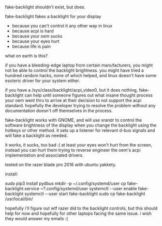 fake-backlight shouldn't exist, but does.

fake-backlight fakes a backlight for your display
  - because you can't control it any other way in linux
  - because acpi is hard
  - because your oem sucks
  - because your eyes hurt
  - because life is pain

what on earth is this?

if you have a bleeding-edge laptop from certain manufacturers,
you might not be able to control the backlight brightness. 
you might have tried a hundred random hacks, none of which
helped, and linux doesn't have some esoteric driver for your
system either.

if you have a /sys/class/backlight/acpi_video0, but it does
nothing, fake-backlight can help until someone figures out
what insane thought process your oem went thru to arrive at
their decision to not support the acpi standard. hopefully
the developer trying to resolve the problem without any
documentation doesn't off themselves in the process.

fake-backlight works with GNOME, and will use xrandr to control
the software brightness of the display when you change the
backlight using the hotkeys or other method. it sets up a
listener for relevant d-bus signals and will fake a backlight
as needed.

it works, it sucks, too bad :(  at least your eyes won't hurt
from the screen, instead you can hurt them trying to reverse
engineer the oem's acpi implementation and associated drivers.

tested on the razer blade pro 2016 with ubuntu yakkety.


install:

sudo pip3 install pydbus
mkdir -p ~/.config/systemd/user
cp fake-backlight.service ~?.config/systemd/user
systemctl --user enable fake-backlight
systemctl --user start fake-backlight
sudo cp fake-backlight /usr/local/bin/


hopefully i'll figure out wtf razer did to the backlight
controls, but this should help for now and hopefully for
other laptops facing the same issue. i wish they would
answer my emails :(


